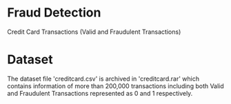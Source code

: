 # Fraud Detection
 Credit Card Transactions (Valid and Fraudulent Transactions)

# Dataset
 The dataset file 'creditcard.csv' is archived in 'creditcard.rar' which contains information of more than 200,000 transactions including both Valid and Fraudulent Transactions represented as 0 and 1 respectively.
